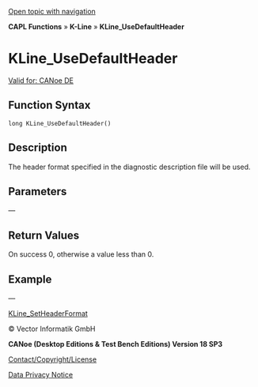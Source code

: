 [Open topic with navigation](../../../../../CANoeDEFamily.htm#Topics/CAPLFunctions/KLine/Functions/CAPLfunctionKLineUseDefaultHeader.md)

**CAPL Functions** » **K-Line** » **KLine_UseDefaultHeader**

# KLine_UseDefaultHeader

[Valid for: CANoe DE](../../../Shared/FeatureAvailability.md)

## Function Syntax

```
long KLine_UseDefaultHeader()
```

## Description

The header format specified in the diagnostic description file will be used.

## Parameters

—

## Return Values

On success 0, otherwise a value less than 0.

## Example

—

[KLine_SetHeaderFormat](CAPLfunctionKLineSetHeaderFormat.md)

© Vector Informatik GmbH

**CANoe (Desktop Editions & Test Bench Editions) Version 18 SP3**

[Contact/Copyright/License](../../../Shared/ContactCopyrightLicense.md)

[Data Privacy Notice](https://www.vector.com/int/en/company/get-info/privacy-policy/)
